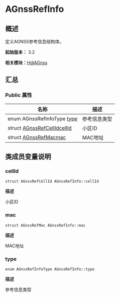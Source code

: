 # AGnssRefInfo


## 概述

定义AGNSS参考信息结构体。

**起始版本：** 3.2

**相关模块：**[HdiAGnss](_hdi_a_gnss.md)


## 汇总


### Public 属性

| 名称 | 描述 | 
| -------- | -------- |
| enum AGnssRefInfoType [type](#type) | 参考信息类型 | 
| struct [AGnssRefCellId](_a_gnss_ref_cell_id.md)[cellId](#cellid) | 小区ID | 
| struct [AGnssRefMac](_a_gnss_ref_mac.md)[mac](#mac) | MAC地址 | 


## 类成员变量说明


### cellId

```
struct AGnssRefCellId AGnssRefInfo::cellId
```

**描述**

小区ID


### mac

```
struct AGnssRefMac AGnssRefInfo::mac
```

**描述**

MAC地址


### type

```
enum AGnssRefInfoType AGnssRefInfo::type
```

**描述**

参考信息类型
